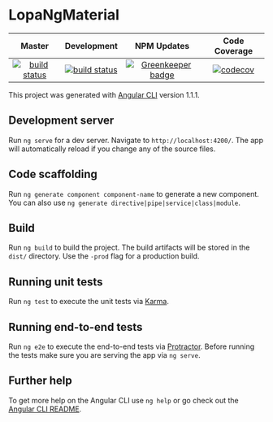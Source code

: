 # LopaNgMaterial  

|Master|Development|NPM Updates|Code Coverage|
|:---:|:---:|:---:|:---:|
| [![build status](https://travis-ci.org/DouglasWebster/lopa-ng-material.svg?branch=master)](https://travis-ci.org/)|[![build status](https://travis-ci.org/DouglasWebster/lopa-ng-material.svg?branch=develop)](https://travis-ci.org/)|[![Greenkeeper badge](https://badges.greenkeeper.io/DouglasWebster/lopa-ng-material.svg)](https://greenkeeper.io/)|[![codecov](https://codecov.io/gh/DouglasWebster/lopa-ng-material/branch/master/graph/badge.svg)](https://codecov.io/gh/DouglasWebster/lopa-ng-material)

This project was generated with [Angular CLI](https://github.com/angular/angular-cli) version 1.1.1.

## Development server

Run `ng serve` for a dev server. Navigate to `http://localhost:4200/`. The app will automatically reload if you change any of the source files.

## Code scaffolding

Run `ng generate component component-name` to generate a new component. You can also use `ng generate directive|pipe|service|class|module`.

## Build

Run `ng build` to build the project. The build artifacts will be stored in the `dist/` directory. Use the `-prod` flag for a production build.

## Running unit tests

Run `ng test` to execute the unit tests via [Karma](https://karma-runner.github.io).

## Running end-to-end tests

Run `ng e2e` to execute the end-to-end tests via [Protractor](http://www.protractortest.org/).
Before running the tests make sure you are serving the app via `ng serve`.

## Further help

To get more help on the Angular CLI use `ng help` or go check out the [Angular CLI README](https://github.com/angular/angular-cli/blob/master/README.md).

